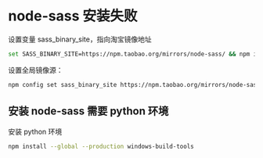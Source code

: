 # node-sass 安装失败
设置变量 sass_binary_site，指向淘宝镜像地址
```bash
set SASS_BINARY_SITE=https://npm.taobao.org/mirrors/node-sass/ && npm install node-sass
```

设置全局镜像源：
```bash
npm config set sass_binary_site https://npm.taobao.org/mirrors/node-sass/
```

## 安装 node-sass 需要 python 环境

安装 python 环境
```bash
npm install --global --production windows-build-tools
```